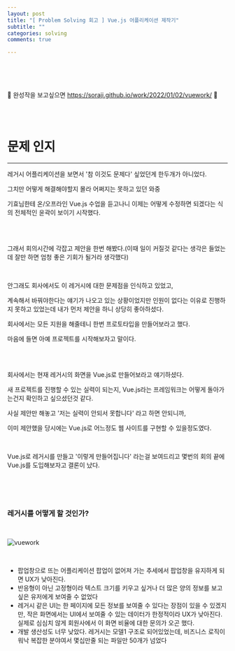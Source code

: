 ```yaml
---
layout: post
title: "[ Problem Solving 회고 ] Vue.js 어플리케이션 제작기"
subtitle: ""
categories: solving
comments: true

---
```


<br>

<br>

<br>

💐 완성작을 보고싶으면 https://soraji.github.io/work/2022/01/02/vuework/ 💐

<br>

<br>

# 문제 인지

---

레거시 어플리케이션을 보면서 '참 이것도 문제다' 싶었던게 한두개가 아니었다.

그치만 어떻게 해결해야할지 몰라 어쩌지는 못하고 있던 와중

기효님한테 온/오프라인 Vue.js 수업을 듣고나니 이제는 어떻게 수정하면 되겠다는 식의 전체적인 윤곽이 보이기 시작했다.

<br>

<br>

그래서 회의시간에 각잡고 제안을 한번 해봤다.(이때 일이 커질것 같다는 생각은 들었는데 잘만 하면 엄청 좋은 기회가 될거라 생각했다)

<br>

안그래도 회사에서도 이 레거시에 대한 문제점을 인식하고 있었고,

계속해서 바꿔야한다는 얘기가 나오고 있는 상황이었지만 인원이 없다는 이유로 진행하지 못하고 있었는데 내가 먼저 제안을 하니 상당히 좋아하셨다.

회사에서는 모든 지원을 해줄테니 한번 프로토타입을 만들어보라고 했다.

마음에 들면 아예 프로젝트를 시작해보자고 말이다.

<br>

<br>

회사에서는 현재 레거시의 화면을 Vue.js로 만들어보라고 얘기하셨다.

새 프로젝트를 진행할 수 있는 실력이 되는지, Vue.js라는 프레임워크는 어떻게 돌아가는건지 확인하고 싶으셨던것 같다.

사실 제안만 해놓고 '저는 실력이 안되서 못합니다' 라고 하면 안되니까,

이미 제안했을 당시에는 Vue.js로 어느정도 웹 사이트를 구현할 수 있을정도였다.

<br>

Vue.js로 레거시를 만들고 '이렇게 만들어집니다' 라는걸 보여드리고 몇번의 회의 끝에 Vue.js를 도입해보자고 결론이 났다.

<br>

<br>

<br>

### 레거시를 어떻게 할 것인가?

<br>

![vuework](/assets/img/work/bidpro/레거시.gif)

<br>

* 팝업창으로 뜨는 어플리케이션
  팝업이 없어져 가는 추세에서 팝업창을 유지하게 되면 UX가 낮아진다.
* 반응형이 아닌 고정형이라 텍스트 크기를 키우고 싶거나 더 많은 양의 정보를 보고 싶은 유저에게 보여줄 수 없었다
* 레거시 같은 UI는 한 페이지에 모든 정보를 보여줄 수 있다는 장점이 있을 수 있겠지만, 작은 화면에서는 UI에서 보여줄 수 있는 데이터가 한정적이라 UX가 낮아진다. 실제로 심심치 않게 회원사에서 이 화면 비율에 대한 문의가 오곤 했다.
* 개발 생산성도 너무 낮았다. 레거시는 모델1 구조로 되어있었는데, 비즈니스 로직이 워낙 복잡한 분야여서 몇십만줄 되는 파일만 50개가 넘었다

<br>

<br>

<br>

<br>

<br>

<br>

<br>

<br>

<br>

<br>

<br>

<br>

<br>

<br>

<br>

<br>

<br>

<br>

<br>

<br>

